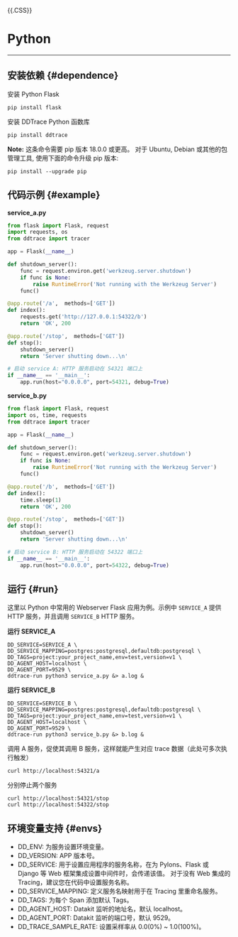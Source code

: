 {{.CSS}}
# Python
---

## 安装依赖 {#dependence}

安装 Python Flask

```shell
pip install flask
```

安装 DDTrace Python 函数库

```shell
pip install ddtrace
```

**Note:** 这条命令需要 pip 版本 18.0.0 或更高。 对于 Ubuntu, Debian 或其他的包管理工具, 使用下面的命令升级 pip 版本:

```shell
pip install --upgrade pip
```

## 代码示例 {#example}

**service_a.py**

```python
from flask import Flask, request
import requests, os
from ddtrace import tracer

app = Flask(__name__)

def shutdown_server():
    func = request.environ.get('werkzeug.server.shutdown')
    if func is None:
        raise RuntimeError('Not running with the Werkzeug Server')
    func()

@app.route('/a',  methods=['GET'])
def index():
    requests.get('http://127.0.0.1:54322/b')
    return 'OK', 200

@app.route('/stop',  methods=['GET'])
def stop():
    shutdown_server()
    return 'Server shutting down...\n'

# 启动 service A: HTTP 服务启动在 54321 端口上
if __name__ == '__main__':
    app.run(host="0.0.0.0", port=54321, debug=True)
```

**service_b.py**

```python
from flask import Flask, request
import os, time, requests
from ddtrace import tracer

app = Flask(__name__)

def shutdown_server():
    func = request.environ.get('werkzeug.server.shutdown')
    if func is None:
        raise RuntimeError('Not running with the Werkzeug Server')
    func()

@app.route('/b',  methods=['GET'])
def index():
    time.sleep(1)
    return 'OK', 200

@app.route('/stop',  methods=['GET'])
def stop():
    shutdown_server()
    return 'Server shutting down...\n'

# 启动 service B: HTTP 服务启动在 54322 端口上
if __name__ == '__main__':
    app.run(host="0.0.0.0", port=54322, debug=True)
```

## 运行 {#run}

这里以 Python 中常用的 Webserver Flask 应用为例。示例中 `SERVICE_A` 提供 HTTP 服务，并且调用 `SERVICE_B` HTTP 服务。

**运行 SERVICE_A**

```shell
DD_SERVICE=SERVICE_A \
DD_SERVICE_MAPPING=postgres:postgresql,defaultdb:postgresql \
DD_TAGS=project:your_project_name,env=test,version=v1 \
DD_AGENT_HOST=localhost \
DD_AGENT_PORT=9529 \
ddtrace-run python3 service_a.py &> a.log &
```

**运行 SERVICE_B**

```shell
DD_SERVICE=SERVICE_B \
DD_SERVICE_MAPPING=postgres:postgresql,defaultdb:postgresql \
DD_TAGS=project:your_project_name,env=test,version=v1 \
DD_AGENT_HOST=localhost \
DD_AGENT_PORT=9529 \
ddtrace-run python3 service_b.py &> b.log &
```

调用 A 服务，促使其调用 B 服务，这样就能产生对应 trace 数据（此处可多次执行触发）

```shell
curl http://localhost:54321/a
```

分别停止两个服务

```shell
curl http://localhost:54321/stop
curl http://localhost:54322/stop
```

## 环境变量支持 {#envs} 

- DD_ENV: 为服务设置环境变量。
- DD_VERSION: APP 版本号。
- DD_SERVICE: 用于设置应用程序的服务名称，在为 Pylons、Flask 或 Django 等 Web 框架集成设置中间件时，会传递该值。 对于没有 Web 集成的 Tracing，建议您在代码中设置服务名称。
- DD_SERVICE_MAPPING: 定义服务名映射用于在 Tracing 里重命名服务。
- DD_TAGS: 为每个 Span 添加默认 Tags。
- DD_AGENT_HOST: Datakit 监听的地址名，默认 localhost。
- DD_AGENT_PORT: Datakit 监听的端口号，默认 9529。
- DD_TRACE_SAMPLE_RATE: 设置采样率从 0.0(0%) ~ 1.0(100%)。
